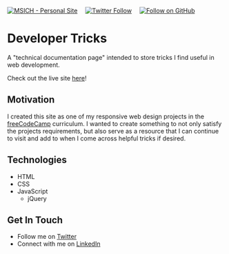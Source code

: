 [![MSICH - Personal Site](https://img.shields.io/badge/MSICH-Personal%20Site-0892d0)](https://msich.netlify.app/)&emsp;
[![Twitter Follow](https://img.shields.io/twitter/follow/mattsichterman?style=social)](https://twitter.com/mattsichterman)&emsp;
[![Follow on GitHub](https://img.shields.io/github/followers/msichterman?label=Follow%20on%20Github&style=social)](https://github.com/msichterman)&emsp;
# Developer Tricks
A "technical documentation page" intended to store tricks I find useful in web development.

Check out the live site [here](https://msichterman.github.io/developer-tricks/)!

## Motivation
I created this site as one of my responsive web design projects in the [freeCodeCamp](https://www.freecodecamp.org/) curriculum. I wanted to create something to not only satisfy the projects requirements, but also serve as a resource that I can continue to visit and add to when I come across helpful tricks if desired.

## Technologies
* HTML
* CSS
* JavaScript
  * jQuery

## Get In Touch
* Follow me on [Twitter](https://twitter.com/mattsichterman)
* Connect with me on [LinkedIn](https://www.linkedin.com/in/msichterman/)
